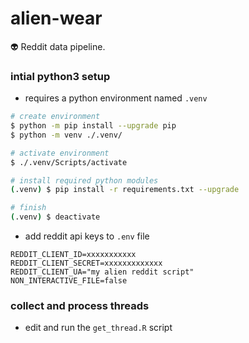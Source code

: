 # alien-wear
:alien: Reddit data pipeline.

### intial python3 setup

- requires a python environment named `.venv`
```sh
# create environment
$ python -m pip install --upgrade pip
$ python -m venv ./.venv/

# activate environment
$ ./.venv/Scripts/activate

# install required python modules
(.venv) $ pip install -r requirements.txt --upgrade

# finish
(.venv) $ deactivate
```
- add reddit api keys to `.env` file
```
REDDIT_CLIENT_ID=xxxxxxxxxxx
REDDIT_CLIENT_SECRET=xxxxxxxxxxxxx
REDDIT_CLIENT_UA="my alien reddit script"
NON_INTERACTIVE_FILE=false

```

### collect and process threads

- edit and run the `get_thread.R` script
